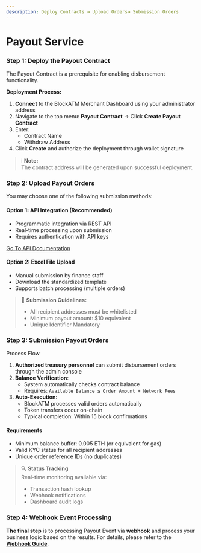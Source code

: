 ```yaml
---
description: Deploy Contracts → Upload Orders→ Submission Orders
---
```


# Payout Service



### Step 1: Deploy the Payout Contract

The Payout Contract is a prerequisite for enabling disbursement functionality.

**Deployment Process:**

1. **Connect** to the BlockATM Merchant Dashboard using your administrator address
2. Navigate to the top menu: **Payout Contract** → Click **Create  Payout Contract**
3. Enter:
   * Contract Name
   * Withdraw Address
4. Click **Create** and authorize the deployment through wallet signature

> ℹ️ **Note:**\
> The contract address will be generated upon successful deployment.&#x20;



### Step 2: Upload Payout Orders

You may choose one of the following submission methods:

#### Option 1: API Integration (Recommended)

* Programmatic integration via REST API
* Real-time processing upon submission
* Requires authentication with API keys



[Go To API Documentation ](../open-api/payout-data/create-payout-order.md)



#### Option 2: Excel File Upload

* Manual submission by finance staff
* Download the standardized template
* Supports batch processing (multiple orders)

> 📌 **Submission Guidelines:**
>
> * All recipient addresses must be whitelisted
> * Minimum payout amount: $10 equivalent
> * Unique Identifier Mandatory



### Step 3: Submission Payout Orders

Process Flow

1. **Authorized treasury personnel** can submit disbursement orders through the admin console
2. **Balance Verification**:
   * System automatically checks contract balance
   * Requires: `Available Balance ≥ Order Amount + Network Fees`
3. **Auto-Execution**:
   * BlockATM processes valid orders automatically
   * Token transfers occur on-chain
   * Typical completion: Within 15 block confirmations

#### Requirements

* Minimum balance buffer: 0.005 ETH (or equivalent for gas)
* Valid KYC status for all recipient addresses
* Unique order reference IDs (no duplicates)

> 🔍 **Status Tracking**\
> Real-time monitoring available via:
>
> * Transaction hash lookup
> * Webhook notifications
> * Dashboard audit logs

### Step 4: Webhook Event Processing

**The final step** is to processing Payout Event via **webhook** and process your business logic based on the results. For details, please refer to the [**Webhook Guide**](broken-reference).



